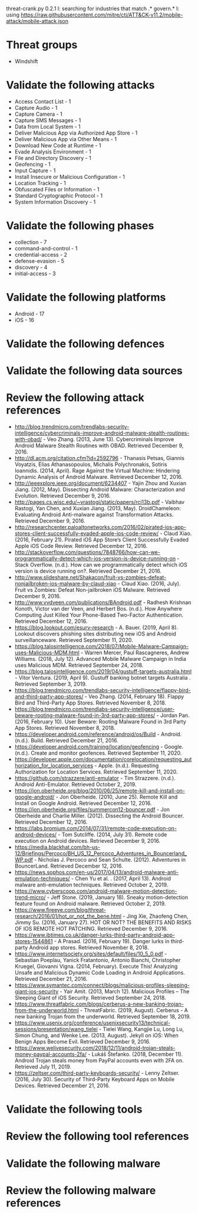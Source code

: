 threat-crank.py 0.2.1
I: searching for industries that match .* govern.*
I: using https://raw.githubusercontent.com/mitre/cti/ATT&CK-v11.2/mobile-attack/mobile-attack.json
# Threat groups

* Windshift

# Validate the following attacks

* Access Contact List - 1
* Capture Audio - 1
* Capture Camera - 1
* Capture SMS Messages - 1
* Data from Local System - 1
* Deliver Malicious App via Authorized App Store - 1
* Deliver Malicious App via Other Means - 1
* Download New Code at Runtime - 1
* Evade Analysis Environment - 1
* File and Directory Discovery - 1
* Geofencing - 1
* Input Capture - 1
* Install Insecure or Malicious Configuration - 1
* Location Tracking - 1
* Obfuscated Files or Information - 1
* Standard Cryptographic Protocol - 1
* System Information Discovery - 1

# Validate the following phases

* collection - 7
* command-and-control - 1
* credential-access - 2
* defense-evasion - 5
* discovery - 4
* initial-access - 3

# Validate the following platforms

* Android - 17
* iOS - 16

# Validate the following defences


# Validate the following data sources


# Review the following attack references

* http://blog.trendmicro.com/trendlabs-security-intelligence/cybercriminals-improve-android-malware-stealth-routines-with-obad/ - Veo Zhang. (2013, June 13). Cybercriminals Improve Android Malware Stealth Routines with OBAD. Retrieved December 9, 2016.
* http://dl.acm.org/citation.cfm?id=2592796 - Thanasis Petsas, Giannis Voyatzis, Elias Athanasopoulos, Michalis Polychronakis, Sotiris Ioannidis. (2014, April). Rage Against the Virtual Machine: Hindering Dynamic Analysis of Android Malware. Retrieved December 12, 2016.
* http://ieeexplore.ieee.org/document/6234407 - Yajin Zhou and Xuxian Jiang. (2012, May). Dissecting Android Malware: Characterization and Evolution. Retrieved December 9, 2016.
* http://pages.cs.wisc.edu/~vrastogi/static/papers/rcj13b.pdf - Vaibhav Rastogi, Yan Chen, and Xuxian Jiang. (2013, May). DroidChameleon: Evaluating Android Anti-malware against Transformation Attacks. Retrieved December 9, 2016.
* http://researchcenter.paloaltonetworks.com/2016/02/pirated-ios-app-stores-client-successfully-evaded-apple-ios-code-review/ - Claud Xiao. (2016, February 21). Pirated iOS App Store’s Client Successfully Evaded Apple iOS Code Review. Retrieved December 12, 2016.
* http://stackoverflow.com/questions/7848766/how-can-we-programmatically-detect-which-ios-version-is-device-running-on - Stack Overflow. (n.d.). How can we programmatically detect which iOS version is device running on?. Retrieved December 21, 2016.
* http://www.slideshare.net/Shakacon/fruit-vs-zombies-defeat-nonjailbroken-ios-malware-by-claud-xiao - Claud Xiao. (2016, July). Fruit vs Zombies: Defeat Non-jailbroken iOS Malware. Retrieved December 9, 2016.
* http://www.vvdveen.com/publications/BAndroid.pdf - Radhesh Krishnan Konoth, Victor van der Veen, and Herbert Bos. (n.d.). How Anywhere Computing Just Killed Your Phone-Based Two-Factor Authentication. Retrieved December 12, 2016.
* https://blog.lookout.com/esurv-research - A. Bauer. (2019, April 8). Lookout discovers phishing sites distributing new iOS and Android surveillanceware. Retrieved September 11, 2020.
* https://blog.talosintelligence.com/2018/07/Mobile-Malware-Campaign-uses-Malicious-MDM.html - Warren Mercer, Paul Rascagneres, Andrew Williams. (2018, July 12). Advanced Mobile Malware Campaign in India uses Malicious MDM. Retrieved September 24, 2018.
* https://blog.talosintelligence.com/2019/04/gustuff-targets-australia.html - Vitor Ventura. (2019, April 9).  Gustuff banking botnet targets Australia . Retrieved September 3, 2019.
* https://blog.trendmicro.com/trendlabs-security-intelligence/flappy-bird-and-third-party-app-stores/ - Veo Zhang. (2014, February 18). Flappy Bird and Third-Party App Stores. Retrieved November 8, 2018.
* https://blog.trendmicro.com/trendlabs-security-intelligence/user-beware-rooting-malware-found-in-3rd-party-app-stores/ - Jordan Pan. (2016, February 10). User Beware: Rooting Malware Found in 3rd Party App Stores. Retrieved November 8, 2018.
* https://developer.android.com/reference/android/os/Build - Android. (n.d.). Build. Retrieved December 21, 2016.
* https://developer.android.com/training/location/geofencing - Google. (n.d.). Create and monitor geofences. Retrieved September 11, 2020.
* https://developer.apple.com/documentation/corelocation/requesting_authorization_for_location_services - Apple. (n.d.). Requesting Authorization for Location Services. Retrieved September 11, 2020.
* https://github.com/strazzere/anti-emulator - Tim Strazzere. (n.d.). Android Anti-Emulator. Retrieved October 2, 2019.
* https://jon.oberheide.org/blog/2010/06/25/remote-kill-and-install-on-google-android/ - Jon Oberheide. (2010, June 25). Remote Kill and Install on Google Android. Retrieved December 12, 2016.
* https://jon.oberheide.org/files/summercon12-bouncer.pdf - Jon Oberheide and Charlie Miller. (2012). Dissecting the Android Bouncer. Retrieved December 12, 2016.
* https://labs.bromium.com/2014/07/31/remote-code-execution-on-android-devices/ - Tom Sutcliffe. (2014, July 31). Remote code execution on Android devices. Retrieved December 9, 2016.
* https://media.blackhat.com/bh-us-12/Briefings/Percoco/BH_US_12_Percoco_Adventures_in_Bouncerland_WP.pdf - Nicholas J. Percoco and Sean Schulte. (2012). Adventures in BouncerLand. Retrieved December 12, 2016.
* https://news.sophos.com/en-us/2017/04/13/android-malware-anti-emulation-techniques/ - Chen Yu et al. . (2017, April 13). Android malware anti-emulation techniques. Retrieved October 2, 2019.
* https://www.cyberscoop.com/android-malware-motion-detection-trend-micro/ - Jeff Stone. (2019, January 18). Sneaky motion-detection feature found on Android malware. Retrieved October 2, 2019.
* https://www.fireeye.com/blog/threat-research/2016/01/hot_or_not_the_bene.html - Jing Xie, Zhaofeng Chen, Jimmy Su. (2016, January 27). HOT OR NOT? THE BENEFITS AND RISKS OF IOS REMOTE HOT PATCHING. Retrieved December 9, 2016.
* https://www.ibtimes.co.uk/danger-lurks-third-party-android-app-stores-1544861 - A Prasad. (2016, February 19). Danger lurks in third-party Android app stores. Retrieved November 8, 2018.
* https://www.internetsociety.org/sites/default/files/10_5_0.pdf - Sebastian Poeplau, Yanick Fratantonio, Antonio Bianchi, Christopher Kruegel, Giovanni Vigna. (2014, February). Execute This! Analyzing Unsafe and Malicious Dynamic Code Loading in Android Applications. Retrieved December 21, 2016.
* https://www.symantec.com/connect/blogs/malicious-profiles-sleeping-giant-ios-security - Yair Amit. (2013, March 12). Malicious Profiles – The Sleeping Giant of iOS Security. Retrieved September 24, 2018.
* https://www.threatfabric.com/blogs/cerberus-a-new-banking-trojan-from-the-underworld.html - ThreatFabric. (2019, August). Cerberus - A new banking Trojan from the underworld. Retrieved September 18, 2019.
* https://www.usenix.org/conference/usenixsecurity13/technical-sessions/presentation/wang_tielei - Tielei Wang, Kangjie Lu, Long Lu, Simon Chung, and Wenke Lee. (2013, August). Jekyll on iOS: When Benign Apps Become Evil. Retrieved December 9, 2016.
* https://www.welivesecurity.com/2018/12/11/android-trojan-steals-money-paypal-accounts-2fa/ - Lukáš Štefanko. (2018, December 11). Android Trojan steals money from PayPal accounts even with 2FA on. Retrieved July 11, 2019.
* https://zeltser.com/third-party-keyboards-security/ - Lenny Zeltser. (2016, July 30). Security of Third-Party Keyboard Apps on Mobile Devices. Retrieved December 21, 2016.

# Validate the following tools


# Review the following tool references


# Validate the following malware


# Review the following malware references


